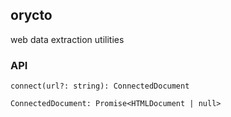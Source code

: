 ## orycto

web data extraction utilities

### API

`connect(url?: string): ConnectedDocument`

`ConnectedDocument: Promise<HTMLDocument | null>`
